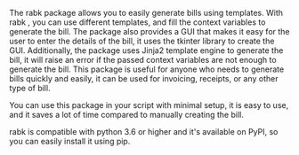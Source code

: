 The rabk  package allows you to easily generate bills using templates. With rabk , you can use different templates, and fill the context variables to generate the bill. The package also provides a GUI that makes it easy for the user to enter the details of the bill, it uses the tkinter library to create the GUI. Additionally, the package uses Jinja2 template engine to generate the bill, it will raise an error if the passed context variables are not enough to generate the bill. This package is useful for anyone who needs to generate bills quickly and easily, it can be used for invoicing, receipts, or any other type of bill.

You can use this package in your script with minimal setup, it is easy to use, and it saves a lot of time compared to manually creating the bill.

rabk  is compatible with python 3.6 or higher and it's available on PyPI, so you can easily install it using pip.